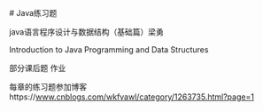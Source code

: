 \# Java练习题

java语言程序设计与数据结构（基础篇）梁勇

Introduction to Java Programming and Data Structures

部分课后题 作业

每章的练习题参加博客https://www.cnblogs.com/wkfvawl/category/1263735.html?page=1
